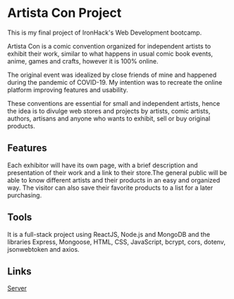 # Artista Con Project

This is my final project of IronHack's Web Development bootcamp.

Artista Con is a comic convention organized for independent artists to exhibit their work, similar to what happens in usual comic book events, anime, games and crafts, however it is 100% online. 

The original event was idealized by close friends of mine and happened during the pandemic of COVID-19. My intention was to recreate the online platform improving features and usability.

These conventions are essential for small and independent artists, hence the idea is to divulge web stores and projects by artists, comic artists, authors, artisans and anyone who wants to exhibit, sell or buy original products.

## Features

Each exhibitor will have its own page, with a brief description and presentation of their work and a link to their store.The general public will be able to know different artists and their products in an easy and organized way. The visitor can also save their favorite products to a list for a later purchasing.

## Tools

It is a full-stack project using ReactJS, Node.js and MongoDB and the libraries Express, Mongoose, HTML, CSS, JavaScript, bcrypt, cors, dotenv, jsonwebtoken and axios.

## Links

[Server](https://github.com/kahzitacodes/artistacon-api)
